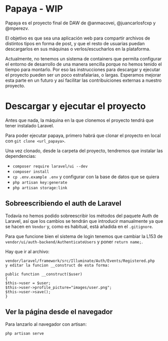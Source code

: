 # Papaya - WIP

Papaya es el proyecto final de DAW de @anmacovei, @juancarlosfcxp y @mperezv.

El objetivo es que sea una aplicación web para compartir archivos de distintos tipos en forma de post, y que el resto de usuarias puedan descargarlos en sus máquinas o verlos/escucharlos en la plataforma.

Actualmente, no tenemos un sistema de containers que permita configurar el entorno de desarrollo de una manera sencilla porque no hemos tenido el tiempo para montarlo. Por eso las instrucciones para descargar y ejecutar el proyecto pueden ser un poco estrafalarias, o largas. Esperamos mejorar esta parte en un futuro y así facilitar las contribuiciones externas a nuestro proyecto.


# Descargar y ejecutar el proyecto

Antes que nada, la máquina en la que clonemos el proyecto tendrá que tener instalado Laravel.

Para poder ejecutar papaya, primero habrá que clonar el proyecto en local con `git clone <url_papaya>`.

Una vez clonado, desde la carpeta del proyecto, tendremos que instalar las dependencias:

* `composer require laravel/ui --dev`
* `composer install`
* `cp .env.example .env` y configurar con la base de datos que se quiera
* `php artisan key:generate`
* `php artisan storage:link`

## Sobreescribiendo el auth de Laravel

Todavía no hemos podido sobreescribir los métodos del paquete Auth de Laravel, así que los cambios se tendrán que introducir manualmente ya que se hacen en `Vendor` y, como es habitual, está añadida en el `.gitignore`.

Para que funcione bien el sistema de login tenemos que cambiar la L153 de `vendor/ui/auth-backend/AuthenticateUsers`
y poner `return name;`.

Hay que ir al archivo:
```
vendor/laravel/framework/src/Illuminate/Auth/Events/Registered.php
y editar la funcion __construct de esta forma:

public function __construct($user)
{
$this->user = $user;
$this->user->profile_picture="images/user.png";
$this->user->save();
}
```

## Ver la página desde el navegador

Para lanzarlo al navegador con artisan:

`php artisan serve`
